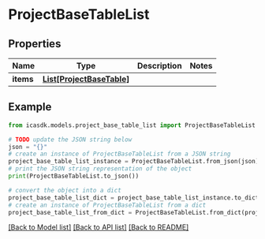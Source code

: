 # ProjectBaseTableList


## Properties

Name | Type | Description | Notes
------------ | ------------- | ------------- | -------------
**items** | [**List[ProjectBaseTable]**](ProjectBaseTable.md) |  | 

## Example

```python
from icasdk.models.project_base_table_list import ProjectBaseTableList

# TODO update the JSON string below
json = "{}"
# create an instance of ProjectBaseTableList from a JSON string
project_base_table_list_instance = ProjectBaseTableList.from_json(json)
# print the JSON string representation of the object
print(ProjectBaseTableList.to_json())

# convert the object into a dict
project_base_table_list_dict = project_base_table_list_instance.to_dict()
# create an instance of ProjectBaseTableList from a dict
project_base_table_list_from_dict = ProjectBaseTableList.from_dict(project_base_table_list_dict)
```
[[Back to Model list]](../README.md#documentation-for-models) [[Back to API list]](../README.md#documentation-for-api-endpoints) [[Back to README]](../README.md)


